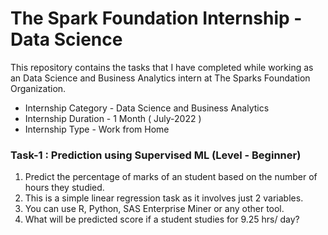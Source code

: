 # The Spark Foundation Internship - Data Science

This repository contains the tasks that I have completed while working as an Data Science and Business Analytics intern at The Sparks Foundation Organization.

- Internship Category - Data Science and Business Analytics
- Internship Duration - 1 Month ( July-2022 )
- Internship Type - Work from Home

### Task-1 : Prediction using Supervised ML (Level - Beginner)

1. Predict the percentage of marks of an student based on the number of hours they studied.
2. This is a simple linear regression task as it involves just 2 variables.
3. You can use R, Python, SAS Enterprise Miner or any other tool.
4. What will be predicted score if a student studies for 9.25 hrs/ day?
